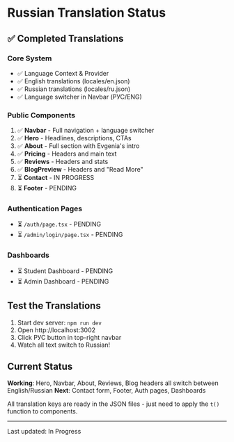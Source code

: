 # Russian Translation Status

## ✅ Completed Translations

### Core System
- ✅ Language Context & Provider
- ✅ English translations (locales/en.json)
- ✅ Russian translations (locales/ru.json)
- ✅ Language switcher in Navbar (РУС/ENG)

### Public Components
1. ✅ **Navbar** - Full navigation + language switcher
2. ✅ **Hero** - Headlines, descriptions, CTAs
3. ✅ **About** - Full section with Evgenia's intro
4. ✅ **Pricing** - Headers and main text
5. ✅ **Reviews** - Headers and stats
6. ✅ **BlogPreview** - Headers and "Read More"
7. ⏳ **Contact** - IN PROGRESS
8. ⏳ **Footer** - PENDING

### Authentication Pages
- ⏳ `/auth/page.tsx` - PENDING
- ⏳ `/admin/login/page.tsx` - PENDING

### Dashboards
- ⏳ Student Dashboard - PENDING
- ⏳ Admin Dashboard - PENDING

## Test the Translations

1. Start dev server: `npm run dev`
2. Open http://localhost:3002
3. Click РУС button in top-right navbar
4. Watch all text switch to Russian!

## Current Status

**Working**: Hero, Navbar, About, Reviews, Blog headers all switch between English/Russian
**Next**: Contact form, Footer, Auth pages, Dashboards

All translation keys are ready in the JSON files - just need to apply the `t()` function to components.

---
Last updated: In Progress

